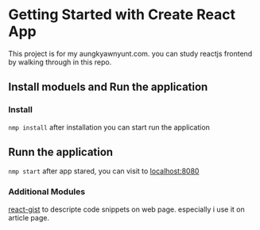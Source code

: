 # Getting Started with Create React App

This project is for my aungkyawnyunt.com. you can study reactjs frontend by walking through in this repo.

## Install moduels and Run the application
### Install
`nmp install`
after installation you can start run the application
## Runn the application
`nmp start`
after app stared, you can visit to [localhost:8080](http://localhost:8080)
### Additional Modules
[react-gist](https://www.npmjs.com/package/react-gist) to descripte code snippets on web page. especially i use it on article page.
